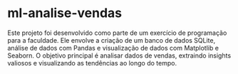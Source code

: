 # ml-analise-vendas
Este projeto foi desenvolvido como parte de um exercício de programação para a faculdade. Ele envolve a criação de um banco de dados SQLite, análise de dados com Pandas e visualização de dados com Matplotlib e Seaborn. O objetivo principal é analisar dados de vendas, extraindo insights valiosos e visualizando as tendências ao longo do tempo.
